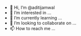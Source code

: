 - 👋 Hi, I’m @aditijamwal
- 👀 I’m interested in ...
- 🌱 I’m currently learning ...
- 💞️ I’m looking to collaborate on ...
- 📫 How to reach me ...

<!---
aditijamwal/aditijamwal is a ✨ special ✨ repository because its `README.md` (this file) appears on your GitHub profile.
You can click the Preview link to take a look at your changes.
--->
